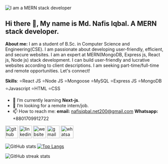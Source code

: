 
![I am a MERN stack developer](https://i.ibb.co/7YDtMsH/github-cover.jpg)

## Hi there 👋, My name is Md. Nafis Iqbal. A MERN stack developer.

__About me:__ I am a student of B.Sc. in Computer Science and Engineering(CSE). I am passionate about developing user-friendly, efficient, and secure websites. I am an expert at MERN(MongoDB, Express js, React js, Node js) stack development. I can build user-friendly and lucrative websites according to client descriptions. I am seeking part-time/full-time and remote opportunities. Let's connect!

__Skills__: ⭐React JS ⭐Node JS ⭐Mongoose ⭐MySQL ⭐Express JS ⭐MongoDB ⭐Javascript ⭐HTML ⭐CSS

- 🌱 I’m currently learning __Next-js__.
- 👯 I’m looking for a remote intern/job. 
- 📫 How to reach me: 
__email:__ nafisiqbal.net200@gmail.com
__Whatsapp:__ +8801709912722 


[<img src='https://cdn.jsdelivr.net/npm/simple-icons@3.0.1/icons/github.svg' alt='github' height='40'>](https://github.com/NafisOfficial)  [<img src='https://cdn.jsdelivr.net/npm/simple-icons@3.0.1/icons/linkedin.svg' alt='linkedin' height='40'>](https://www.linkedin.com/in/mdnafisiqbal/)  [<img src='https://cdn.jsdelivr.net/npm/simple-icons@3.0.1/icons/icloud.svg' alt='website' height='40'>](www.nafisiqbal.com)  [<img src='https://cdn.jsdelivr.net/npm/simple-icons@3.0.1/icons/gmail.svg' alt='gmail' height='40'>](nafisiqbal.net2002@gmail.com)  [<img src='https://cdn.jsdelivr.net/npm/simple-icons@3.0.1/icons/whatsapp.svg' alt='whatsapp' height='40'>](+8801709912722)  

![GitHub stats](https://github-readme-stats.vercel.app/api?username=NafisOfficial&show_icons=true) [![Top Langs](https://github-readme-stats.vercel.app/api/top-langs/?username=NafisOfficial)](https://github.com/anuraghazra/github-readme-stats) 

![GitHub streak stats](https://streak-stats.demolab.com/?user=NafisOfficial) 



